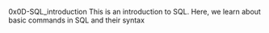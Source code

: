 0x0D-SQL_introduction
This is an introduction to SQL. Here, we learn about basic commands in SQL and their syntax
